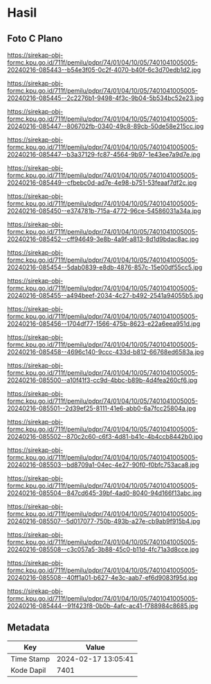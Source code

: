 # Hasil

## Foto C Plano

https://sirekap-obj-formc.kpu.go.id/711f/pemilu/pdpr/74/01/04/10/05/7401041005005-20240216-085443--b54e3f05-0c2f-4070-b40f-6c3d70edb1d2.jpg

https://sirekap-obj-formc.kpu.go.id/711f/pemilu/pdpr/74/01/04/10/05/7401041005005-20240216-085445--2c2276b1-9498-4f3c-9b04-5b534bc52e23.jpg

https://sirekap-obj-formc.kpu.go.id/711f/pemilu/pdpr/74/01/04/10/05/7401041005005-20240216-085447--806702fb-0340-49c8-89cb-50de58e215cc.jpg

https://sirekap-obj-formc.kpu.go.id/711f/pemilu/pdpr/74/01/04/10/05/7401041005005-20240216-085447--b3a37129-fc87-4564-9b97-1e43ee7a9d7e.jpg

https://sirekap-obj-formc.kpu.go.id/711f/pemilu/pdpr/74/01/04/10/05/7401041005005-20240216-085449--cfbebc0d-ad7e-4e98-b751-53feaaf7df2c.jpg

https://sirekap-obj-formc.kpu.go.id/711f/pemilu/pdpr/74/01/04/10/05/7401041005005-20240216-085450--e374781b-715a-4772-96ce-54586031a34a.jpg

https://sirekap-obj-formc.kpu.go.id/711f/pemilu/pdpr/74/01/04/10/05/7401041005005-20240216-085452--cff94649-3e8b-4a9f-a813-8d1d9bdac8ac.jpg

https://sirekap-obj-formc.kpu.go.id/711f/pemilu/pdpr/74/01/04/10/05/7401041005005-20240216-085454--5dab0839-e8db-4876-857c-15e00df55cc5.jpg

https://sirekap-obj-formc.kpu.go.id/711f/pemilu/pdpr/74/01/04/10/05/7401041005005-20240216-085455--a494beef-2034-4c27-b492-2541a94055b5.jpg

https://sirekap-obj-formc.kpu.go.id/711f/pemilu/pdpr/74/01/04/10/05/7401041005005-20240216-085456--1704df77-1566-475b-8623-e22a6eea951d.jpg

https://sirekap-obj-formc.kpu.go.id/711f/pemilu/pdpr/74/01/04/10/05/7401041005005-20240216-085458--4696c140-9ccc-433d-b812-66768ed6583a.jpg

https://sirekap-obj-formc.kpu.go.id/711f/pemilu/pdpr/74/01/04/10/05/7401041005005-20240216-085500--a10f41f3-cc9d-4bbc-b89b-4d4fea260cf6.jpg

https://sirekap-obj-formc.kpu.go.id/711f/pemilu/pdpr/74/01/04/10/05/7401041005005-20240216-085501--2d39ef25-8111-41e6-abb0-6a7fcc25804a.jpg

https://sirekap-obj-formc.kpu.go.id/711f/pemilu/pdpr/74/01/04/10/05/7401041005005-20240216-085502--870c2c60-c6f3-4d81-b41c-4b4ccb8442b0.jpg

https://sirekap-obj-formc.kpu.go.id/711f/pemilu/pdpr/74/01/04/10/05/7401041005005-20240216-085503--bd8709a1-04ec-4e27-90f0-f0bfc753aca8.jpg

https://sirekap-obj-formc.kpu.go.id/711f/pemilu/pdpr/74/01/04/10/05/7401041005005-20240216-085504--847cd645-39bf-4ad0-8040-94d166f13abc.jpg

https://sirekap-obj-formc.kpu.go.id/711f/pemilu/pdpr/74/01/04/10/05/7401041005005-20240216-085507--5d017077-750b-493b-a27e-cb9ab9f915b4.jpg

https://sirekap-obj-formc.kpu.go.id/711f/pemilu/pdpr/74/01/04/10/05/7401041005005-20240216-085508--c3c057a5-3b88-45c0-b11d-4fc71a3d8cce.jpg

https://sirekap-obj-formc.kpu.go.id/711f/pemilu/pdpr/74/01/04/10/05/7401041005005-20240216-085508--40ff1a01-b627-4e3c-aab7-ef6d9083f95d.jpg

https://sirekap-obj-formc.kpu.go.id/711f/pemilu/pdpr/74/01/04/10/05/7401041005005-20240216-085444--91f423f8-0b0b-4afc-ac41-f788984c8685.jpg


## Metadata

| Key        | Value               |
| ---------- | ------------------- |
| Time Stamp | 2024-02-17 13:05:41 |
| Kode Dapil | 7401                |



